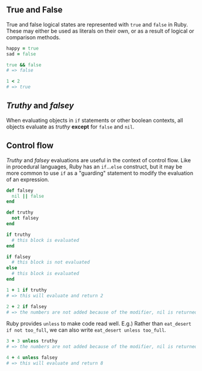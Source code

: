 ## True and False

True and false logical states are represented with `true` and `false` in Ruby. These may either be used as literals on their own, or as a result of logical or comparison methods.

```ruby
happy = true
sad = false

true && false
# => false

1 < 2
# => true
```

## _Truthy_ and _falsey_

When evaluating objects in `if` statements or other boolean contexts, all objects evaluate as _truthy_ **except** for `false` and `nil`.

## Control flow

_Truthy_ and _falsey_ evaluations are useful in the context of control flow. Like in procedural languages, Ruby has an `if`...`else` construct, but it may be more common to use `if` as a "guarding" statement to modify the evaluation of an expression.

```ruby
def falsey
  nil || false
end

def truthy
  not falsey
end

if truthy
  # this block is evaluated
end

if falsey
  # this block is not evaluated
else
  # this block is evaluated
end

1 + 1 if truthy
# => this will evaluate and return 2

2 + 2 if falsey
# => the numbers are not added because of the modifier, nil is returned
```

Ruby provides `unless` to make code read well. E.g.) Rather than `eat_desert if not too_full`, we can also write `eat_desert unless too_full`.

```ruby
3 + 3 unless truthy
# => the numbers are not added because of the modifier, nil is returned

4 + 4 unless falsey
# => this will evaluate and return 8
```

[nil-dictionary]: https://www.merriam-webster.com/dictionary/nil
